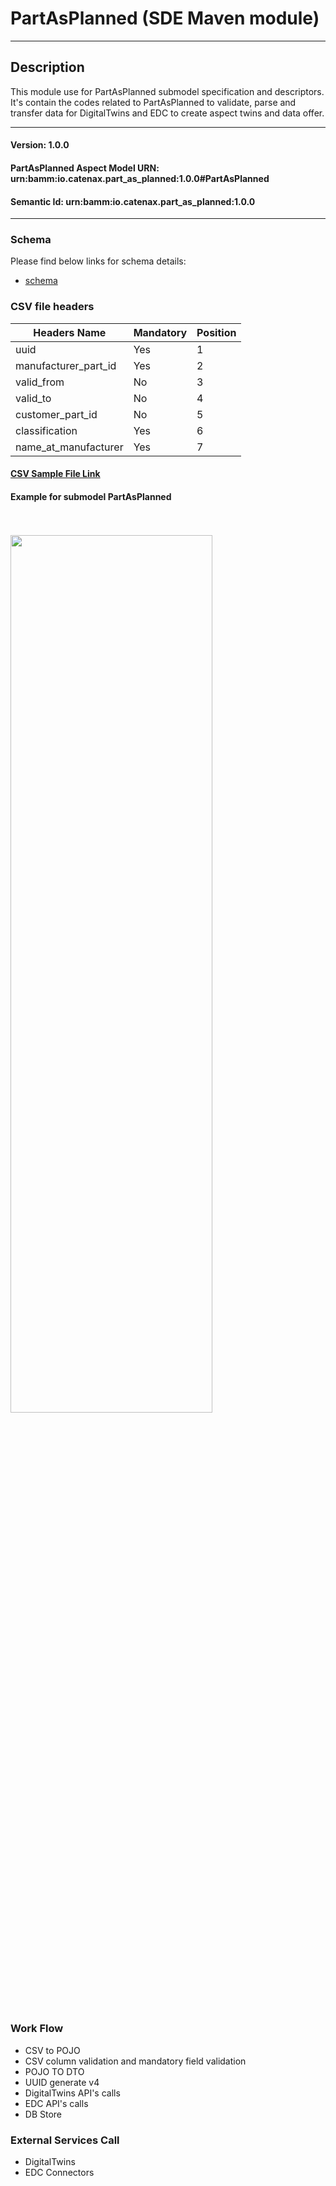  # PartAsPlanned (SDE Maven module)
---
## Description

This module use for PartAsPlanned submodel specification and descriptors. It's contain the codes related to PartAsPlanned to validate, parse and transfer data for DigitalTwins and EDC to create aspect twins and data offer.

---
#### Version: 1.0.0
#### PartAsPlanned Aspect Model URN: urn:bamm:io.catenax.part_as_planned:1.0.0#PartAsPlanned
#### Semantic Id: urn:bamm:io.catenax.part_as_planned:1.0.0
---

### Schema

Please find below links for schema details:

- [schema](src/main/resources/part-as-planned.json)

### CSV file headers

| Headers Name              	| Mandatory                 | Position 	|
|------------------------	    |---------------------------|--------	|
| uuid                      	| Yes			            |    1     	|
| manufacturer_part_id      	| Yes					    |    2    	|
| valid_from      			    | No 						| 	 3	   	|
| valid_to   		         	| No                        | 	 4	  	|
| customer_part_id       	    | No                        | 	 5	  	|
| classification    		 	| Yes                     	| 	 6	 	|
| name_at_manufacturer	 	    | Yes                       |    7 	 	|

#### [CSV Sample File Link]

#### Example for submodel PartAsPlanned

<br/><br/><img src="src/main/resources/images/partasplanned.png" height="60%" width="80%"/><br/><br/>

### Work Flow 

 - CSV to POJO
 - CSV column validation and mandatory field validation
 - POJO TO DTO
 - UUID generate v4
 - DigitalTwins API's calls 
 - EDC API's calls
 - DB Store
 
### External Services Call

 - DigitalTwins
 - EDC Connectors
 
 
[CSV Sample File Link]: src/main/resources/partAsPlanned.csv
